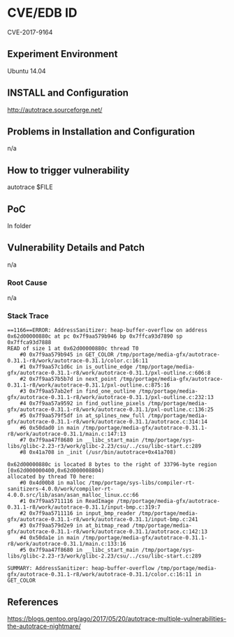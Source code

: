 # CVE/EDB ID
CVE-2017-9164
## Experiment Environment
Ubuntu 14.04
## INSTALL and Configuration
http://autotrace.sourceforge.net/
## Problems in Installation and Configuration
n/a
## How to trigger vulnerability
autotrace $FILE
## PoC
In folder
## Vulnerability Details and Patch
n/a
### Root Cause
n/a
### Stack Trace
```
==1166==ERROR: AddressSanitizer: heap-buffer-overflow on address 0x62d00000880c at pc 0x7f9aa579b946 bp 0x7ffca93d7890 sp 0x7ffca93d7888
READ of size 1 at 0x62d00000880c thread T0
    #0 0x7f9aa579b945 in GET_COLOR /tmp/portage/media-gfx/autotrace-0.31.1-r8/work/autotrace-0.31.1/color.c:16:11
    #1 0x7f9aa57c1d6c in is_outline_edge /tmp/portage/media-gfx/autotrace-0.31.1-r8/work/autotrace-0.31.1/pxl-outline.c:606:8
    #2 0x7f9aa57b5b7d in next_point /tmp/portage/media-gfx/autotrace-0.31.1-r8/work/autotrace-0.31.1/pxl-outline.c:875:16
    #3 0x7f9aa57ab2ef in find_one_outline /tmp/portage/media-gfx/autotrace-0.31.1-r8/work/autotrace-0.31.1/pxl-outline.c:232:13
    #4 0x7f9aa57a9592 in find_outline_pixels /tmp/portage/media-gfx/autotrace-0.31.1-r8/work/autotrace-0.31.1/pxl-outline.c:136:25
    #5 0x7f9aa579f5df in at_splines_new_full /tmp/portage/media-gfx/autotrace-0.31.1-r8/work/autotrace-0.31.1/autotrace.c:314:14
    #6 0x50dad0 in main /tmp/portage/media-gfx/autotrace-0.31.1-r8/work/autotrace-0.31.1/main.c:147:13
    #7 0x7f9aa47f8680 in __libc_start_main /tmp/portage/sys-libs/glibc-2.23-r3/work/glibc-2.23/csu/../csu/libc-start.c:289
    #8 0x41a708 in _init (/usr/bin/autotrace+0x41a708)

0x62d00000880c is located 8 bytes to the right of 33796-byte region [0x62d000000400,0x62d000008804)
allocated by thread T0 here:
    #0 0x4d00b8 in malloc /tmp/portage/sys-libs/compiler-rt-sanitizers-4.0.0/work/compiler-rt-4.0.0.src/lib/asan/asan_malloc_linux.cc:66
    #1 0x7f9aa5711116 in ReadImage /tmp/portage/media-gfx/autotrace-0.31.1-r8/work/autotrace-0.31.1/input-bmp.c:319:7
    #2 0x7f9aa5711116 in input_bmp_reader /tmp/portage/media-gfx/autotrace-0.31.1-r8/work/autotrace-0.31.1/input-bmp.c:241
    #3 0x7f9aa579d2e9 in at_bitmap_read /tmp/portage/media-gfx/autotrace-0.31.1-r8/work/autotrace-0.31.1/autotrace.c:142:13
    #4 0x50da1e in main /tmp/portage/media-gfx/autotrace-0.31.1-r8/work/autotrace-0.31.1/main.c:133:16
    #5 0x7f9aa47f8680 in __libc_start_main /tmp/portage/sys-libs/glibc-2.23-r3/work/glibc-2.23/csu/../csu/libc-start.c:289

SUMMARY: AddressSanitizer: heap-buffer-overflow /tmp/portage/media-gfx/autotrace-0.31.1-r8/work/autotrace-0.31.1/color.c:16:11 in GET_COLOR
```
## References
https://blogs.gentoo.org/ago/2017/05/20/autotrace-multiple-vulnerabilities-the-autotrace-nightmare/